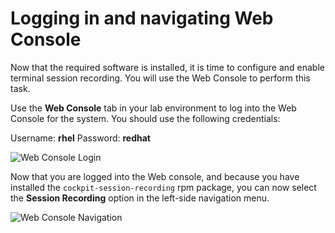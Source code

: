# Logging in and navigating Web Console 

Now that the required software is installed, it is time to configure and
enable terminal session recording.  You will use the Web Console to perform
this task.

Use the __Web Console__ tab in your lab environment to log into the Web
Console for the system.  You should use the following credentials:

Username: **rhel**
Password: **redhat**

![Web Console Login](/smcbrien/scenarios/session-recording-tlog/assets/Web-console-login.png)

Now that you are logged into the Web console, and because you have installed
the `cockpit-session-recording` rpm package, you can now select the
__Session Recording__ option in the left-side navigation menu.

![Web Console Navigation](/smcbrien/scenarios/terminal-session-recording/assets/session-recording-option.png)


